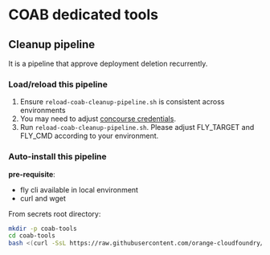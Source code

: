 # COAB dedicated tools

## Cleanup pipeline
It is a pipeline that approve deployment deletion recurrently.

### Load/reload this pipeline
  1. Ensure `reload-coab-cleanup-pipeline.sh` is consistent across environments
  2. You may need to adjust [concourse credentials](credentials-coab-cleanup-pipeline.yml).
  3. Run `reload-coab-cleanup-pipeline.sh`. Please adjust FLY_TARGET and FLY_CMD according to your environment.

### Auto-install this pipeline
**pre-requisite**:
  - fly cli available in local environment
  - curl and wget

From secrets root directory:
```bash
mkdir -p coab-tools
cd coab-tools
bash <(curl -SsL https://raw.githubusercontent.com/orange-cloudfoundry/cf-ops-automation-broker/develop/concourse/reload-coab-cleanup-pipeline.sh)
```
